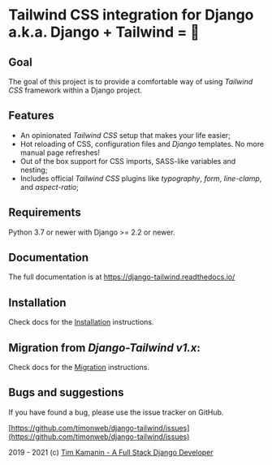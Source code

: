 # Tailwind CSS integration for Django a.k.a. Django + Tailwind = 💚

## Goal
The goal of this project is to provide a comfortable way of using *Tailwind CSS* framework within a Django project.

## Features
* An opinionated *Tailwind CSS* setup that makes your life easier;
* Hot reloading of CSS, configuration files and *Django* templates. No more manual page refreshes!
* Out of the box support for CSS imports, SASS-like variables and nesting;
* Includes official *Tailwind CSS* plugins like *typography*, *form*, *line-clamp*, and *aspect-ratio*;

## Requirements
Python 3.7 or newer with Django >= 2.2 or newer.

## Documentation
The full documentation is at https://django-tailwind.readthedocs.io/

## Installation
Check docs for the [Installation](./docs/installation.md) instructions.

## Migration from *Django-Tailwind v1.x*:
Check docs for the [Migration](./docs/migration.md) instructions.

## Bugs and suggestions
If you have found a bug, please use the issue tracker on GitHub.

[https://github.com/timonweb/django-tailwind/issues](https://github.com/timonweb/django-tailwind/issues)

2019 - 2021 (c) [Tim Kamanin - A Full Stack Django Developer](https://timonweb.com)
